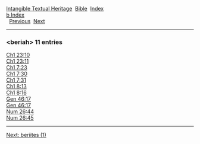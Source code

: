 [Intangible Textual Heritage](../../index)  [Bible](../index) 
[Index](index)   
[b Index](_b_)  
  [Previous](c01309)  [Next](c01311) 

------------------------------------------------------------------------

### &lt;beriah&gt; 11 entries

[Ch1 23:10](../kjv/ch1023.htm#010)  
[Ch1 23:11](../kjv/ch1023.htm#011)  
[Ch1 7:23](../kjv/ch1007.htm#023)  
[Ch1 7:30](../kjv/ch1007.htm#030)  
[Ch1 7:31](../kjv/ch1007.htm#031)  
[Ch1 8:13](../kjv/ch1008.htm#013)  
[Ch1 8:16](../kjv/ch1008.htm#016)  
[Gen 46:17](../kjv/gen046.htm#017)  
[Gen 46:17](../kjv/gen046.htm#017)  
[Num 26:44](../kjv/num026.htm#044)  
[Num 26:45](../kjv/num026.htm#045)  

------------------------------------------------------------------------

[Next: beriites (1)](c01311)

